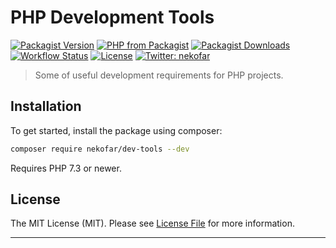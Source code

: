 # PHP Development Tools

[![Packagist Version][icon-packagist]][link-packagist]
[![PHP from Packagist][icon-php-version]][link-packagist]
[![Packagist Downloads][icon-downloads]][link-packagist]
[![Workflow Status][icon-workflow]][link-workflow]
[![License][icon-license]][link-license]
[![Twitter: nekofar][icon-twitter]][link-twitter]
<!-- [![Coverage Status][icon-coverage]][link-coverage] -->

> Some of useful development requirements for PHP projects.

## Installation

To get started, install the package using composer:

```bash
composer require nekofar/dev-tools --dev
```

Requires PHP 7.3 or newer.

## License

The MIT License (MIT). Please see [License File](LICENSE) for more information.

---
[icon-packagist]: https://img.shields.io/packagist/v/nekofar/dev-tools.svg
[icon-php-version]: https://img.shields.io/packagist/php-v/nekofar/dev-tools.svg
[icon-twitter]: https://img.shields.io/twitter/follow/nekofar.svg?style=flat
[icon-coverage]: https://codecov.io/gh/nekofar/php-dev-tools/graph/badge.svg
[icon-license]: https://img.shields.io/github/license/nekofar/php-dev-tools.svg
[icon-workflow]: https://img.shields.io/github/workflow/status/nekofar/php-dev-tools/PHP%20Composer
[icon-downloads]: https://img.shields.io/packagist/dt/nekofar/dev-tools

[link-packagist]: https://packagist.org/packages/nekofar/dev-tools
[link-twitter]: https://twitter.com/nekofar
[link-coverage]: https://codecov.io/gh/nekofar/php-dev-tools
[link-license]: https://github.com/nekofar/php-dev-tools/blob/master/LICENSE.md
[link-workflow]: https://github.com/nekofar/php-dev-tools/actions/workflows/php.yml